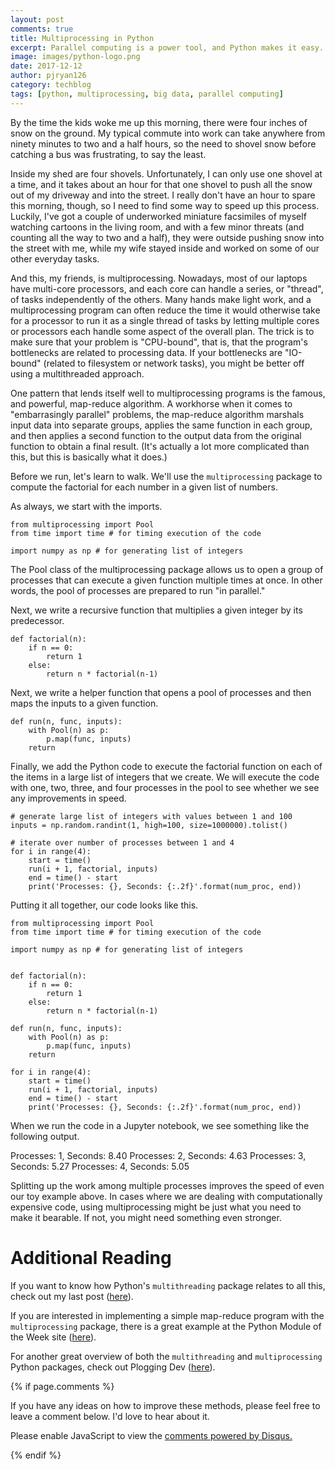 ```yaml
---
layout: post
comments: true
title: Multiprocessing in Python
excerpt: Parallel computing is a power tool, and Python makes it easy. If you are dealing with a long-running program, Python's multiprocessing package might what you need. 
image: images/python-logo.png
date: 2017-12-12
author: pjryan126
category: techblog
tags: [python, multiprocessing, big data, parallel computing]
---
```


By the time the kids woke me up this morning, there were four inches of snow on the ground. My typical commute into work can take anywhere from ninety minutes to two and a half hours, so the need to shovel snow before catching a bus was frustrating, to say the least. 

Inside my shed are four shovels. Unfortunately, I can only use one shovel at a time, and it takes about an hour for that one shovel to push all the snow out of my driveway and into the street. I really don't have an hour to spare this morning, though, so I need to find some way to speed up this process. Luckily, I've got a couple of underworked miniature facsimiles of myself watching cartoons in the living room, and with a few minor threats (and counting all the way to two and a half), they were outside pushing snow into the street with me, while my wife stayed inside and worked on some of our other everyday tasks. 

And this, my friends, is multiprocessing. Nowadays, most of our laptops have multi-core processors, and each core can handle a series, or "thread", of tasks independently of the others. Many hands make light work, and a multiprocessing program can often reduce the time it would otherwise take for a processor to run it as a single thread of tasks by letting multiple cores or processors each handle some aspect of the overall plan. The trick is to make sure that your problem is "CPU-bound", that is, that the program's bottlenecks are related to processing data. If your bottlenecks are "IO-bound" (related to filesystem or network tasks), you might be better off using a multithreaded approach. 

One pattern that lends itself well to multiprocessing programs is the famous, and powerful, map-reduce algorithm. A workhorse when it comes to "embarrasingly parallel" problems, the map-reduce algorithm marshals input data into separate groups, applies the same function in each group, and then applies a second function to the output data from the original function to obtain a final result. (It's actually a lot more complicated than this, but this is basically what it does.)

Before we run, let's learn to walk. We'll use the `multiprocessing` package to compute the factorial for each number in a given list of numbers.

As always, we start with the imports.

```
from multiprocessing import Pool
from time import time # for timing execution of the code

import numpy as np # for generating list of integers
```

The Pool class of the multiprocessing package allows us to open a group of processes that can execute a given function multiple times at once. In other words, the pool of processes are prepared to run "in parallel." 

Next, we write a recursive function that multiplies a given integer by its predecessor. 

```
def factorial(n):
    if n == 0:
        return 1
    else:
        return n * factorial(n-1)
```

Next, we write a helper function that opens a pool of processes and then maps the inputs to a given function.

```
def run(n, func, inputs):
    with Pool(n) as p:
        p.map(func, inputs)
    return
```

Finally, we add the Python code to execute the factorial function on each of the items in a large list of integers that we create. We will execute the code with one, two, three, and four processes in the pool to see whether we see any improvements in speed.

```
# generate large list of integers with values between 1 and 100
inputs = np.random.randint(1, high=100, size=1000000).tolist()

# iterate over number of processes between 1 and 4
for i in range(4):
    start = time()
    run(i + 1, factorial, inputs)
    end = time() - start
    print('Processes: {}, Seconds: {:.2f}'.format(num_proc, end))
```

Putting it all together, our code looks like this.

```
from multiprocessing import Pool
from time import time # for timing execution of the code

import numpy as np # for generating list of integers


def factorial(n):
    if n == 0:
        return 1
    else:
        return n * factorial(n-1)

def run(n, func, inputs):
    with Pool(n) as p:
        p.map(func, inputs)
    return

for i in range(4):
    start = time()
    run(i + 1, factorial, inputs)
    end = time() - start
    print('Processes: {}, Seconds: {:.2f}'.format(num_proc, end))

```

When we run the code in a Jupyter notebook, we see something like the following output.

Processes: 1, Seconds: 8.40
Processes: 2, Seconds: 4.63
Processes: 3, Seconds: 5.27
Processes: 4, Seconds: 5.05

Splitting up the work among multiple processes improves the speed of even our toy example above. In cases where we are dealing with computationally expensive code, using multiprocessing might be just what you need to make it bearable. If not, you might need something even stronger. 

# Additional Reading

If you want to know how Python's `multithreading` package relates to all this, check out my last post (<a href="https://pjryan126.github.io/big-data-little-laptop-pt1-multithreading/">here</a>).

If you are interested in implementing a simple map-reduce program with the `multiprocessing` package, there is a great example at the Python Module of the Week site (<a href="https://pymotw.com/2/multiprocessing/mapreduce.html">here</a>).

For another great overview of both the `multithreading` and `multiprocessing` Python packages, check out Plogging Dev (<a href="https://www.ploggingdev.com/2017/01/multiprocessing-and-multithreading-in-python-3/">here</a>).


{% if page.comments %}

If you have any ideas on how to improve these methods, please feel free to leave a comment below. I'd love to hear about it.

<div id="disqus_thread"></div>
<script>

/**
*  RECOMMENDED CONFIGURATION VARIABLES: EDIT AND UNCOMMENT THE SECTION BELOW TO INSERT DYNAMIC VALUES FROM YOUR PLATFORM OR CMS.
*  LEARN WHY DEFINING THESE VARIABLES IS IMPORTANT: https://disqus.com/admin/universalcode/#configuration-variables*/
/*
var disqus_config = function () {
this.page.url = PAGE_URL;  // Replace PAGE_URL with your page's canonical URL variable
this.page.identifier = PAGE_IDENTIFIER; // Replace PAGE_IDENTIFIER with your page's unique identifier variable
};
*/
(function() { // DON'T EDIT BELOW THIS LINE
var d = document, s = d.createElement('script');
s.src = 'https://https-pjryan126-github-io.disqus.com/embed.js';
s.setAttribute('data-timestamp', +new Date());
(d.head || d.body).appendChild(s);
})();
</script>
<noscript>Please enable JavaScript to view the <a href="https://disqus.com/?ref_noscript">comments powered by Disqus.</a></noscript>
                            
{% endif %}

